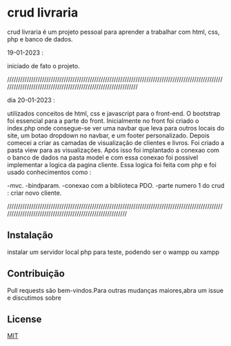 # crud livraria

crud livraria é um projeto pessoal para aprender a trabalhar com html, css, php e banco de dados. 

19-01-2023 : 

iniciado de fato o projeto. 

///////////////////////////////////////////////////////////////////////////////////////////////////////////////////////////////////////////////////////////////

dia 20-01-2023 : 

utilizados conceitos de html, css e javascript para o front-end. O bootstrap foi essencial para a parte do front. Inicialmente no front foi criado o index.php onde consegue-se ver uma navbar que leva para outros locais do site, um botao dropdown no navbar, e um footer personalizado. Depois comecei a criar as camadas de visualização de clientes e livros. Foi criado a pasta view para as visualizações. Após isso foi implantado a conexao com o banco de dados na pasta model e com essa conexao foi possivel implementar a logica da pagina cliente. Essa logica foi feita com php e foi usado conhecimentos como : 

-mvc.
-bindparam. 
-conexao com a biblioteca PDO. 
-parte numero 1 do crud : criar novo cliente.

//////////////////////////////////////////////////////////////////////////////////////////////////////////////////////////////////////////////////////////



## Instalação

instalar um servidor local php para teste, podendo ser o wampp ou xampp



## Contribuição

Pull requests são bem-vindos.Para outras mudanças maiores,abra um issue e discutimos sobre



## License

[MIT](https://choosealicense.com/licenses/mit/)

